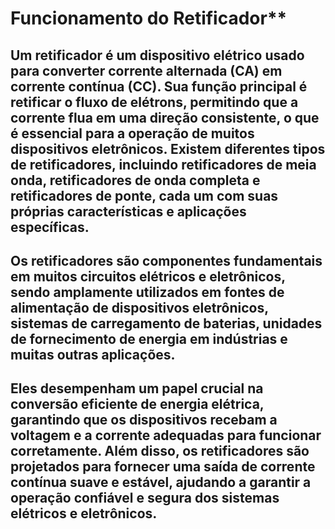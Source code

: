 # Funcionamento do Retificador**

## Um retificador é um dispositivo elétrico usado para converter corrente alternada (CA) em corrente contínua (CC). Sua função principal é retificar o fluxo de elétrons, permitindo que a corrente flua em uma direção consistente, o que é essencial para a operação de muitos dispositivos eletrônicos. Existem diferentes tipos de retificadores, incluindo retificadores de meia onda, retificadores de onda completa e retificadores de ponte, cada um com suas próprias características e aplicações específicas.

## Os retificadores são componentes fundamentais em muitos circuitos elétricos e eletrônicos, sendo amplamente utilizados em fontes de alimentação de dispositivos eletrônicos, sistemas de carregamento de baterias, unidades de fornecimento de energia em indústrias e muitas outras aplicações.

## Eles desempenham um papel crucial na conversão eficiente de energia elétrica, garantindo que os dispositivos recebam a voltagem e a corrente adequadas para funcionar corretamente. Além disso, os retificadores são projetados para fornecer uma saída de corrente contínua suave e estável, ajudando a garantir a operação confiável e segura dos sistemas elétricos e eletrônicos.


